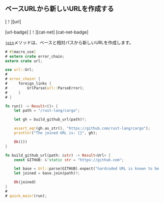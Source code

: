 ## <!--Create new URLs from a base URL--> ベースURLから新しいURLを作成する

<!--[!][url]-->
[！][url]
<!--[url-badge] [!][cat-net]-->
[url-badge] [！][cat-net]
[cat-net-badge]
<!--The [`join`] method creates a new URL from a base and relative path.-->
[`join`]メソッドは、ベースと相対パスから新しいURLを作成します。

```rust
# #[macro_use]
# extern crate error_chain;
extern crate url;

use url::Url;
#
# error_chain! {
#     foreign_links {
#         UrlParse(url::ParseError);
#     }
# }

fn run() -> Result<()> {
    let path = "/rust-lang/cargo";

    let gh = build_github_url(path)?;

    assert_eq!(gh.as_str(), "https://github.com/rust-lang/cargo");
    println!("The joined URL is: {}", gh);

    Ok(())
}

fn build_github_url(path: &str) -> Result<Url> {
    const GITHUB: &'static str = "https://github.com";

    let base = Url::parse(GITHUB).expect("hardcoded URL is known to be valid");
    let joined = base.join(path)?;

    Ok(joined)
}
#
# quick_main!(run);
```

[`join`]: https://docs.rs/url/*/url/struct.Url.html#method.join
